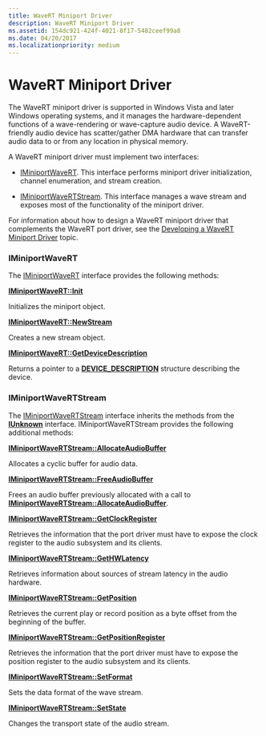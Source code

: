 ```yaml
---
title: WaveRT Miniport Driver
description: WaveRT Miniport Driver
ms.assetid: 154dc921-424f-4021-8f17-5482ceef99a8
ms.date: 04/20/2017
ms.localizationpriority: medium
---
```


# WaveRT Miniport Driver


The WaveRT miniport driver is supported in Windows Vista and later Windows operating systems, and it manages the hardware-dependent functions of a wave-rendering or wave-capture audio device. A WaveRT-friendly audio device has scatter/gather DMA hardware that can transfer audio data to or from any location in physical memory.

A WaveRT miniport driver must implement two interfaces:

-   [IMiniportWaveRT](https://docs.microsoft.com/windows-hardware/drivers/ddi/portcls/nn-portcls-iminiportwavert). This interface performs miniport driver initialization, channel enumeration, and stream creation.

-   [IMiniportWaveRTStream](https://docs.microsoft.com/windows-hardware/drivers/ddi/portcls/nn-portcls-iminiportwavertstream). This interface manages a wave stream and exposes most of the functionality of the miniport driver.

For information about how to design a WaveRT miniport driver that complements the WaveRT port driver, see the [Developing a WaveRT Miniport Driver](developing-a-wavert-miniport-driver.md) topic.

### <span id="iminiportwavert"></span><span id="IMINIPORTWAVERT"></span>IMiniportWaveRT

The [IMiniportWaveRT](https://docs.microsoft.com/windows-hardware/drivers/ddi/portcls/nn-portcls-iminiportwavert) interface provides the following methods:

[**IMiniportWaveRT::Init**](https://docs.microsoft.com/windows-hardware/drivers/ddi/portcls/nf-portcls-iminiportwavert-init)

Initializes the miniport object.

[**IMiniportWaveRT::NewStream**](https://docs.microsoft.com/windows-hardware/drivers/ddi/portcls/nf-portcls-iminiportwavert-newstream)

Creates a new stream object.

[**IMiniportWaveRT::GetDeviceDescription**](https://docs.microsoft.com/windows-hardware/drivers/ddi/portcls/nf-portcls-iminiportwavert-getdevicedescription)

Returns a pointer to a [**DEVICE\_DESCRIPTION**](https://docs.microsoft.com/windows-hardware/drivers/ddi/wdm/ns-wdm-_device_description) structure describing the device.

### <span id="iminiportwavertstream"></span><span id="IMINIPORTWAVERTSTREAM"></span>IMiniportWaveRTStream

The [IMiniportWaveRTStream](https://docs.microsoft.com/windows-hardware/drivers/ddi/portcls/nn-portcls-iminiportwavertstream) interface inherits the methods from the [**IUnknown**](https://docs.microsoft.com/windows/desktop/api/unknwn/nn-unknwn-iunknown) interface. IMiniportWaveRTStream provides the following additional methods:

[**IMiniportWaveRTStream::AllocateAudioBuffer**](https://docs.microsoft.com/previous-versions/windows/hardware/drivers/ff536744(v=vs.85))

Allocates a cyclic buffer for audio data.

[**IMiniportWaveRTStream::FreeAudioBuffer**](https://docs.microsoft.com/previous-versions/windows/hardware/drivers/ff536745(v=vs.85))

Frees an audio buffer previously allocated with a call to [**IMiniportWaveRTStream::AllocateAudioBuffer**](https://docs.microsoft.com/previous-versions/windows/hardware/drivers/ff536744(v=vs.85)).

[**IMiniportWaveRTStream::GetClockRegister**](https://docs.microsoft.com/previous-versions/windows/hardware/drivers/ff536746(v=vs.85))

Retrieves the information that the port driver must have to expose the clock register to the audio subsystem and its clients.

[**IMiniportWaveRTStream::GetHWLatency**](https://docs.microsoft.com/previous-versions/windows/hardware/drivers/ff536747(v=vs.85))

Retrieves information about sources of stream latency in the audio hardware.

[**IMiniportWaveRTStream::GetPosition**](https://docs.microsoft.com/previous-versions/windows/hardware/drivers/ff536749(v=vs.85))

Retrieves the current play or record position as a byte offset from the beginning of the buffer.

[**IMiniportWaveRTStream::GetPositionRegister**](https://docs.microsoft.com/previous-versions/windows/hardware/drivers/ff536752(v=vs.85))

Retrieves the information that the port driver must have to expose the position register to the audio subsystem and its clients.

[**IMiniportWaveRTStream::SetFormat**](https://docs.microsoft.com/previous-versions/windows/hardware/drivers/ff536753(v=vs.85))

Sets the data format of the wave stream.

[**IMiniportWaveRTStream::SetState**](https://docs.microsoft.com/previous-versions/windows/hardware/drivers/ff536756(v=vs.85))

Changes the transport state of the audio stream.

 

 




